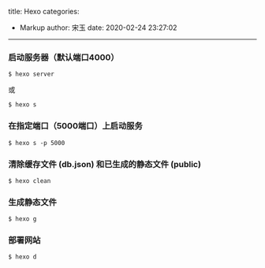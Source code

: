 title: Hexo
categories:
 - Markup
author: 宋玉
date: 2020-02-24 23:27:02
---
<a name="ZxjbZ"></a>
### 启动服务器（默认端口4000）

```hexo
$ hexo server
```

或

```hexo
$ hexo s
```

<a name="SlSAy"></a>
### 在指定端口（5000端口）上启动服务

```hexo
$ hexo s -p 5000
```

<a name="0QkIK"></a>
### 清除缓存文件 (db.json) 和已生成的静态文件 (public)

```hexo
$ hexo clean
```

<a name="Bp54Y"></a>
### 生成静态文件

```hexo
$ hexo g
```

<a name="ZgQTk"></a>
### 部署网站

```hexo
$ hexo d
```
